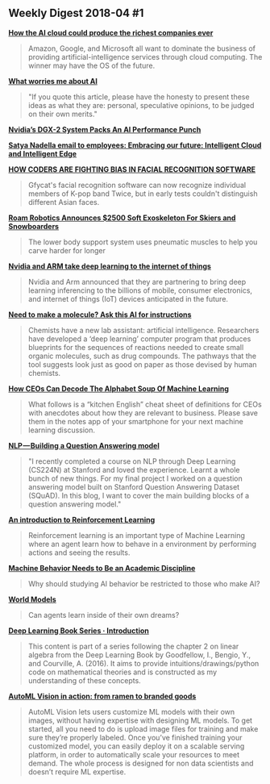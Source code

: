 ## Weekly Digest 2018-04 \#1

**[How the AI cloud could produce the richest companies ever](https://www.technologyreview.com/s/610554/how-the-ai-cloud-could-produce-the-richest-companies-ever/)**
> Amazon, Google, and Microsoft all want to dominate the business of providing artificial-intelligence services through cloud computing. The winner may have the OS of the future.

**[What worries me about AI]()**
> "If you quote this article, please have the honesty to present these ideas as what they are: personal, speculative opinions, to be judged on their own merits."

**[Nvidia’s DGX-2 System Packs An AI Performance Punch](https://www.nextplatform.com/2018/03/28/nvidia-dgx-2-system-packs-an-ai-performance-punch/)**
> 

**[Satya Nadella email to employees: Embracing our future: Intelligent Cloud and Intelligent Edge](https://news.microsoft.com/2018/03/29/satya-nadella-email-to-employees-embracing-our-future-intelligent-cloud-and-intelligent-edge/)**
> 

**[HOW CODERS ARE FIGHTING BIAS IN FACIAL RECOGNITION SOFTWARE](https://www.wired.com/story/how-coders-are-fighting-bias-in-facial-recognition-software/)**
> Gfycat's facial recognition software can now recognize individual members of K-pop band Twice, but in early tests couldn't distinguish different Asian faces.

**[Roam Robotics Announces $2500 Soft Exoskeleton For Skiers and Snowboarders](https://spectrum.ieee.org/the-human-os/biomedical/bionics/roam-robotics-announces-2500-soft-exoskeleton-for-skiers-and-snowboarders)**
> The lower body support system uses pneumatic muscles to help you carve harder for longer

**[Nvidia and ARM take deep learning to the internet of things](https://venturebeat.com/2018/03/27/nvidia-and-arm-take-deep-learning-to-the-internet-of-things/)**
> Nvidia and Arm announced that they are partnering to bring deep learning inferencing to the billions of mobile, consumer electronics, and internet of things (IoT) devices anticipated in the future.

**[Need to make a molecule? Ask this AI for instructions](https://www.nature.com/articles/d41586-018-03977-w)**
> Chemists have a new lab assistant: artificial intelligence. Researchers have developed a ‘deep learning’ computer program that produces blueprints for the sequences of reactions needed to create small organic molecules, such as drug compounds. The pathways that the tool suggests look just as good on paper as those devised by human chemists.

**[How CEOs Can Decode The Alphabet Soup Of Machine Learning](https://chiefexecutive.net/ceos-can-decode-alphabet-soup-machine-learning/)**
> What follows is a “kitchen English” cheat sheet of definitions for CEOs with anecdotes about how they are relevant to business. Please save them in the notes app of your smartphone for your next machine learning discussion.

**[NLP — Building a Question Answering model](https://towardsdatascience.com/nlp-building-a-question-answering-model-ed0529a68c54)**
> "I recently completed a course on NLP through Deep Learning (CS224N) at Stanford and loved the experience. Learnt a whole bunch of new things. For my final project I worked on a question answering model built on Stanford Question Answering Dataset (SQuAD). In this blog, I want to cover the main building blocks of a question answering model."

**[An introduction to Reinforcement Learning](https://medium.freecodecamp.org/an-introduction-to-reinforcement-learning-4339519de419)**
> Reinforcement learning is an important type of Machine Learning where an agent learn how to behave in a environment by performing actions and seeing the results.

**[Machine Behavior Needs to Be an Academic Discipline](http://nautil.us/issue/58/self/machine-behavior-needs-to-be-an-academic-discipline#pq=c02fFO)**
> Why should studying AI behavior be restricted to those who make AI?

**[World Models](https://worldmodels.github.io/)**
> Can agents learn inside of their own dreams?

**[Deep Learning Book Series · Introduction](https://hadrienj.github.io/posts/Deep-Learning-Book-Series-Introduction/)**
> This content is part of a series following the chapter 2 on linear algebra from the Deep Learning Book by Goodfellow, I., Bengio, Y., and Courville, A. (2016). It aims to provide intuitions/drawings/python code on mathematical theories and is constructed as my understanding of these concepts.

**[AutoML Vision in action: from ramen to branded goods](https://cloud.google.com/blog/big-data/2018/03/automl-vision-in-action-from-ramen-to-branded-goods)**
> AutoML Vision lets users customize ML models with their own images, without having expertise with designing ML models. To get started, all you need to do is upload image files for training and make sure they’re properly labeled. Once you’ve finished training your customized model, you can easily deploy it on a scalable serving platform, in order to automatically scale your resources to meet demand. The whole process is designed for non data scientists and doesn’t require ML expertise.
